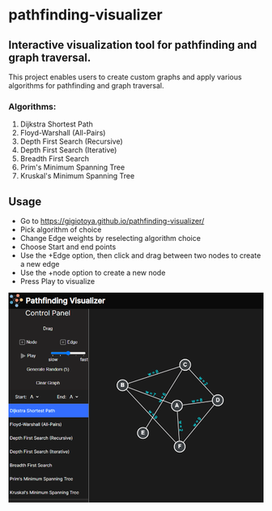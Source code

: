 # pathfinding-visualizer

## Interactive visualization tool for pathfinding and graph traversal.

This project enables users to create custom graphs and apply various algorithms for pathfinding and graph traversal. 

### Algorithms:
1. Dijkstra Shortest Path
2. Floyd-Warshall (All-Pairs)
3. Depth First Search (Recursive)
4. Depth First Search (Iterative)
5. Breadth First Search
6. Prim's Minimum Spanning Tree
7. Kruskal's Minimum Spanning Tree

## Usage
- Go to https://gigiotoya.github.io/pathfinding-visualizer/
- Pick algorithm of choice
- Change Edge weights by reselecting algorithm choice
- Choose Start and end points
- Use the +Edge option, then click and drag between two nodes to create a new edge
- Use the +node option to create a new node
- Press Play to visualize

<img src='walkthrough.gif' title='preview' width='' alt='walkthrough' />
